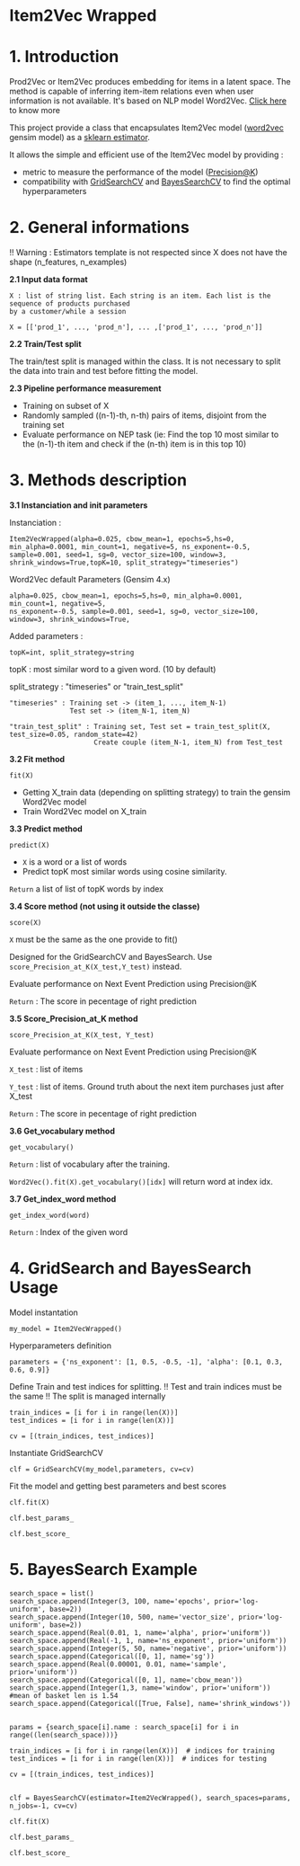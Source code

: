 
# Item2Vec Wrapped


# 1. Introduction

Prod2Vec or Item2Vec produces embedding for items in a latent space. The method is capable of inferring item-item relations even when user information is not available. It's based on NLP model Word2Vec. [Click here](https://arxiv.org/pdf/1603.04259.pdf#:~:text=Inspired%20by%20SGNS%2C%20we%20describe,user%20information%20is%20not%20available.) to know more

This project provide a class that encapsulates Item2Vec model ([word2vec](https://radimrehurek.com/gensim/models/word2vec.html) gensim model) as a [sklearn estimator](https://scikit-learn.org/stable/developers/develop.html).

It allows the simple and efficient use of the Item2Vec model by providing :
- metric to measure the performance of the model ([Precision@K](https://arxiv.org/pdf/0704.3359.pdf))
- compatibility with [GridSearchCV](https://scikit-learn.org/stable/modules/generated/sklearn.model_selection.GridSearchCV.html) and [BayesSearchCV](https://scikit-optimize.github.io/stable/modules/generated/skopt.BayesSearchCV.html) to find the optimal hyperparameters


# 2. General informations

!! Warning : Estimators template is not respected since X does not have the shape (n_features, n_examples)

**2.1 Input data format** 


```
X : list of string list. Each string is an item. Each list is the sequence of products purchased 
by a customer/while a session
```

```
X = [['prod_1', ..., 'prod_n'], ... ,['prod_1', ..., 'prod_n']]
```


**2.2 Train/Test split**

The train/test split is managed within the class. It is not necessary to split the data into train and test before fitting the model.

**2.3 Pipeline performance measurement**

- Training on subset of X
- Randomly sampled ((n-1)-th, n-th) pairs of items, disjoint from the training set
- Evaluate performance on NEP task (ie: Find the top 10 most similar to the (n-1)-th item and check if the (n-th) item is in this top 10)

# 3. Methods description

**3.1 Instanciation and init parameters**

Instanciation :
```
Item2VecWrapped(alpha=0.025, cbow_mean=1, epochs=5,hs=0, min_alpha=0.0001, min_count=1, negative=5, ns_exponent=-0.5, 
sample=0.001, seed=1, sg=0, vector_size=100, window=3, shrink_windows=True,topK=10, split_strategy="timeseries")
```

Word2Vec default Parameters (Gensim 4.x)
```
alpha=0.025, cbow_mean=1, epochs=5,hs=0, min_alpha=0.0001, min_count=1, negative=5, 
ns_exponent=-0.5, sample=0.001, seed=1, sg=0, vector_size=100, window=3, shrink_windows=True,
```

Added parameters :
```
topK=int, split_strategy=string
```
topK : most similar word to a given word. (10 by default)

split_strategy : "timeseries" or "train_test_split"


```
"timeseries" : Training set -> (item_1, ..., item_N-1)
               Test set -> (item_N-1, item_N)

"train_test_split" : Training set, Test set = train_test_split(X, test_size=0.05, random_state=42)
                     Create couple (item_N-1, item_N) from Test_test

```

**3.2 Fit method**

```
fit(X)
```
- Getting X_train data (depending on splitting strategy) to train the gensim Word2Vec model
- Train Word2Vec model on X_train

**3.3 Predict method**

```
predict(X)
```

- ```X``` is a word or a list of words
- Predict topK most similar words using cosine similarity.

```Return``` a list of list of topK words by index


**3.4 Score method (not using it outside the classe)**

```
score(X)
```

```X``` must be the same as the one provide to fit()

Designed for the GridSearchCV and BayesSearch. Use ```score_Precision_at_K(X_test,Y_test)``` instead.

Evaluate performance on Next Event Prediction using Precision@K

```Return``` : The score in pecentage of right prediction


**3.5 Score_Precision_at_K method**


```
score_Precision_at_K(X_test, Y_test)
```
Evaluate performance on Next Event Prediction using Precision@K


```X_test``` : list of items

```Y_test``` : list of items. Ground truth about the next item purchases just after X_test

```Return``` : The score in pecentage of right prediction


**3.6 Get_vocabulary method**

```
get_vocabulary()
```
```Return``` : list of vocabulary after the training.

```Word2Vec().fit(X).get_vocabulary()[idx]``` will return word at index idx.

**3.7 Get_index_word method**

```
get_index_word(word)
```
```Return``` : Index of the given word

# 4. GridSearch and BayesSearch Usage

Model instantation
```
my_model = Item2VecWrapped()
```

Hyperparameters definition
```
parameters = {'ns_exponent': [1, 0.5, -0.5, -1], 'alpha': [0.1, 0.3, 0.6, 0.9]}
```

Define Train and test indices for splitting. 
!! Test and train indices must be the same !! The split is managed internally
```
train_indices = [i for i in range(len(X))]
test_indices = [i for i in range(len(X))]

cv = [(train_indices, test_indices)]
```

Instantiate GridSearchCV
```
clf = GridSearchCV(my_model,parameters, cv=cv)
```

Fit the model and getting best parameters and best scores
```
clf.fit(X)

clf.best_params_

clf.best_score_
```

# 5. BayesSearch Example

```
search_space = list()
search_space.append(Integer(3, 100, name='epochs', prior='log-uniform', base=2))
search_space.append(Integer(10, 500, name='vector_size', prior='log-uniform', base=2))
search_space.append(Real(0.01, 1, name='alpha', prior='uniform'))
search_space.append(Real(-1, 1, name='ns_exponent', prior='uniform'))
search_space.append(Integer(5, 50, name='negative', prior='uniform'))
search_space.append(Categorical([0, 1], name='sg'))
search_space.append(Real(0.00001, 0.01, name='sample', prior='uniform'))
search_space.append(Categorical([0, 1], name='cbow_mean'))
search_space.append(Integer(1,3, name='window', prior='uniform')) #mean of basket len is 1.54
search_space.append(Categorical([True, False], name='shrink_windows'))


params = {search_space[i].name : search_space[i] for i in range((len(search_space)))}

train_indices = [i for i in range(len(X))]  # indices for training
test_indices = [i for i in range(len(X))]  # indices for testing

cv = [(train_indices, test_indices)]


clf = BayesSearchCV(estimator=Item2VecWrapped(), search_spaces=params, n_jobs=-1, cv=cv)

clf.fit(X)

clf.best_params_

clf.best_score_

```


